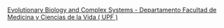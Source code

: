 [Evolutionary Biology and Complex Systems - Departamento   Facultad de Medicina y Ciencias de la Vida ( UPF )](https://qi.tc/qi/118911)